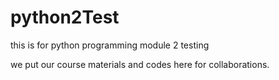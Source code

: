 # python2Test
this is for python programming module 2 testing

we put our course materials and codes here for collaborations. 
